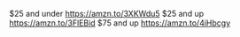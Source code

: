 $25 and under https://amzn.to/3XKWdu5
$25 and up https://amzn.to/3FlEBid
$75 and up https://amzn.to/4iHbcgy
